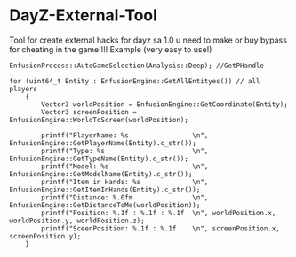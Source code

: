 # DayZ-External-Tool

Tool for create external hacks for dayz sa 1.0
u need to make or buy bypass for cheating in the game!!!!
Example (very easy to use!)

	EnfusionProcess::AutoGameSelection(Analysis::Deep); //GetPHandle
	
	for (uint64_t Entity : EnfusionEngine::GetAllEntityes()) // all players
		{
			Vector3 worldPosition = EnfusionEngine::GetCoordinate(Entity);
			Vector3 screenPosition = EnfusionEngine::WorldToScreen(worldPosition);

			printf("PlayerName: %s                \n", EnfusionEngine::GetPlayerName(Entity).c_str());
			printf("Type: %s                      \n", EnfusionEngine::GetTypeName(Entity).c_str());
			printf("Model: %s                     \n", EnfusionEngine::GetModelName(Entity).c_str());
			printf("Item in Hands: %s             \n", EnfusionEngine::GetItemInHands(Entity).c_str());
			printf("Distance: %.0fm               \n", EnfusionEngine::GetDistanceToMe(worldPosition));
			printf("Position: %.1f : %.1f : %.1f  \n", worldPosition.x, worldPosition.y, worldPosition.z);
			printf("SceenPosition: %.1f : %.1f    \n", screenPosition.x, screenPosition.y);		
		}


